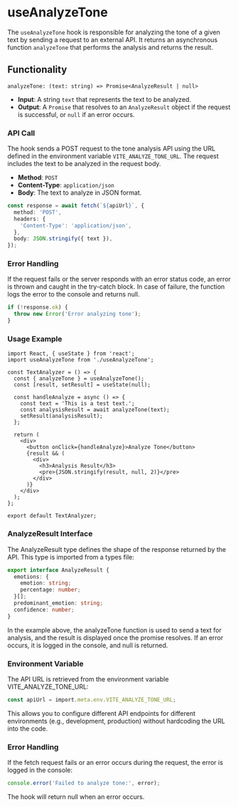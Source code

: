 # useAnalyzeTone

The `useAnalyzeTone` hook is responsible for analyzing the tone of a given text by sending a request to an external API. It returns an asynchronous function `analyzeTone` that performs the analysis and returns the result.

## Functionality

`analyzeTone: (text: string) => Promise<AnalyzeResult | null>`
- **Input**: A string `text` that represents the text to be analyzed.
- **Output**: A `Promise` that resolves to an `AnalyzeResult` object if the request is successful, or `null` if an error occurs.

### API Call
The hook sends a POST request to the tone analysis API using the URL defined in the environment variable `VITE_ANALYZE_TONE_URL`. The request includes the text to be analyzed in the request body.

- **Method**: `POST`
- **Content-Type**: `application/json`
- **Body**: The text to analyze in JSON format.

```ts
const response = await fetch(`${apiUrl}`, {
  method: 'POST',
  headers: {
    'Content-Type': 'application/json',
  },
  body: JSON.stringify({ text }),
});
```
### Error Handling
If the request fails or the server responds with an error status code, an error is thrown and caught in the try-catch block. In case of failure, the function logs the error to the console and returns null.
```ts
if (!response.ok) {
  throw new Error('Error analyzing tone');
}
```
### Usage Example
```tsx
import React, { useState } from 'react';
import useAnalyzeTone from './useAnalyzeTone';

const TextAnalyzer = () => {
  const { analyzeTone } = useAnalyzeTone();
  const [result, setResult] = useState(null);

  const handleAnalyze = async () => {
    const text = 'This is a test text.';
    const analysisResult = await analyzeTone(text);
    setResult(analysisResult);
  };

  return (
    <div>
      <button onClick={handleAnalyze}>Analyze Tone</button>
      {result && (
        <div>
          <h3>Analysis Result</h3>
          <pre>{JSON.stringify(result, null, 2)}</pre>
        </div>
      )}
    </div>
  );
};

export default TextAnalyzer;
```
### AnalyzeResult Interface
The AnalyzeResult type defines the shape of the response returned by the API. This type is imported from a types file:
```ts
export interface AnalyzeResult {
  emotions: {
    emotion: string;
    percentage: number;
  }[];
  predominant_emotion: string;
  confidence: number;
}
```
In the example above, the analyzeTone function is used to send a text for analysis, and the result is displayed once the promise resolves. If an error occurs, it is logged in the console, and null is returned.

### Environment Variable
The API URL is retrieved from the environment variable VITE_ANALYZE_TONE_URL:
```ts
const apiUrl = import.meta.env.VITE_ANALYZE_TONE_URL;
```
This allows you to configure different API endpoints for different environments (e.g., development, production) without hardcoding the URL into the code.

### Error Handling
If the fetch request fails or an error occurs during the request, the error is logged in the console:
```ts
console.error('Failed to analyze tone:', error);
```
The hook will return null when an error occurs.